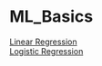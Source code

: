 # ML_Basics
[Linear Regression](https://medium.com/@datalesdatales/predicting-house-prices-with-linear-regression-595422992c48)<br/>
[Logistic Regression](https://towardsdatascience.com/real-world-implementation-of-logistic-regression-5136cefb8125)
